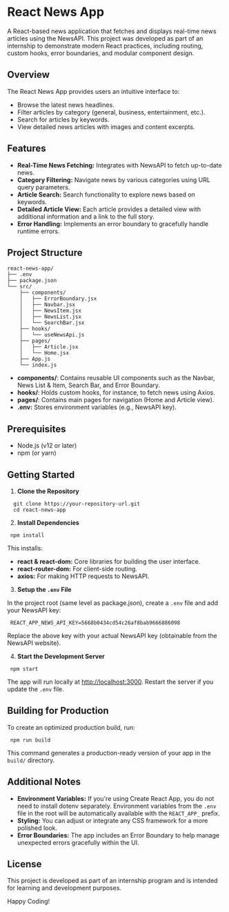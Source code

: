 # React News App

A React-based news application that fetches and displays real-time news articles using the NewsAPI. This project was developed as part of an internship to demonstrate modern React practices, including routing, custom hooks, error boundaries, and modular component design.

## Overview

The React News App provides users an intuitive interface to:
- Browse the latest news headlines.
- Filter articles by category (general, business, entertainment, etc.).
- Search for articles by keywords.
- View detailed news articles with images and content excerpts.

## Features

- **Real-Time News Fetching:** Integrates with NewsAPI to fetch up-to-date news.
- **Category Filtering:** Navigate news by various categories using URL query parameters.
- **Article Search:** Search functionality to explore news based on keywords.
- **Detailed Article View:** Each article provides a detailed view with additional information and a link to the full story.
- **Error Handling:** Implements an error boundary to gracefully handle runtime errors.

## Project Structure

```
react-news-app/
├── .env
├── package.json
└── src/
    ├── components/
    │   ├── ErrorBoundary.jsx
    │   ├── Navbar.jsx
    │   ├── NewsItem.jsx
    │   ├── NewsList.jsx
    │   └── SearchBar.jsx
    ├── hooks/
    │   └── useNewsApi.js
    ├── pages/
    │   ├── Article.jsx
    │   └── Home.jsx
    ├── App.js
    └── index.js

```

- **components/**: Contains reusable UI components such as the Navbar, News List & Item, Search Bar, and Error Boundary.
- **hooks/**: Holds custom hooks, for instance, to fetch news using Axios.
- **pages/**: Contains main pages for navigation (Home and Article view).
- **.env:** Stores environment variables (e.g., NewsAPI key).

## Prerequisites

- Node.js (v12 or later)
- npm (or yarn)

## Getting Started

1. **Clone the Repository**
```
  git clone https://your-repository-url.git
  cd react-news-app
```

2. **Install Dependencies**
```
 npm install
 ```
This installs:
- **react & react-dom:** Core libraries for building the user interface.
- **react-router-dom:** For client-side routing.
- **axios:** For making HTTP requests to NewsAPI.

3. **Setup the `.env` File**

In the project root (same level as package.json), create a `.env` file and add your NewsAPI key:
```
 REACT_APP_NEWS_API_KEY=5668b0434cd54c26af8bab9666886098
```
Replace the above key with your actual NewsAPI key (obtainable from the NewsAPI website).

4. **Start the Development Server**
```
 npm start
```
The app will run locally at [http://localhost:3000](http://localhost:3000). Restart the server if you update the `.env` file.

## Building for Production

To create an optimized production build, run:
```
 npm run build
```
This command generates a production-ready version of your app in the `build/` directory.

## Additional Notes

- **Environment Variables:** If you're using Create React App, you do not need to install dotenv separately. Environment variables from the `.env` file in the root will be automatically available with the `REACT_APP_` prefix.
- **Styling:** You can adjust or integrate any CSS framework for a more polished look.
- **Error Boundaries:** The app includes an Error Boundary to help manage unexpected errors gracefully within the UI.

## License

This project is developed as part of an internship program and is intended for learning and development purposes.

Happy Coding!

